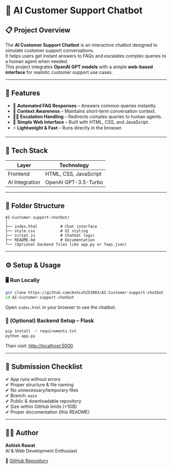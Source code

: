# 🧠 AI Customer Support Chatbot

## 📋 Project Overview
The **AI Customer Support Chatbot** is an interactive chatbot designed to simulate customer support conversations.  
It helps users get instant answers to FAQs and escalates complex queries to a human agent when needed.  
This project integrates **OpenAI GPT models** with a simple **web-based interface** for realistic customer support use cases.

---

## 🚀 Features
- 🤖 **Automated FAQ Responses** – Answers common queries instantly.  
- 🧩 **Context Awareness** – Maintains short-term conversation context.  
- 👩‍💼 **Escalation Handling** – Redirects complex queries to human agents.  
- 💬 **Simple Web Interface** – Built with HTML, CSS, and JavaScript.  
- ⚡ **Lightweight & Fast** – Runs directly in the browser.

---

## 🧰 Tech Stack
| Layer | Technology |
|--------|-------------|
| Frontend | HTML, CSS, JavaScript |
| AI Integration | OpenAI GPT-3.5-Turbo |


---

## 📁 Folder Structure
```
AI-Customer-support-chatbot/
│
├── index.html          # Chat interface
├── style.css           # UI styling
├── script.js           # Chatbot logic
├── README.md           # Documentation
└── (Optional backend files like app.py or faqs.json)
```

---

## ⚙️ Setup & Usage

### 🖥️ Run Locally
```bash
git clone https://github.com/Ashish252003/AI-Customer-support-chatbot
cd AI-Customer-support-chatbot
```
Open `index.html` in your browser to use the chatbot.

### 🧠 (Optional) Backend Setup – Flask
```bash
pip install -r requirements.txt
python app.py
```
Then visit: [http://localhost:5000](http://localhost:5000)

---

## 🧾 Submission Checklist
✔ App runs without errors  
✔ Proper structure & file naming  
✔ No unnecessary/temporary files  
✔ Branch: `main`  
✔ Public & downloadable repository  
✔ Size within GitHub limits (<1GB)  
✔ Proper documentation (this README)  

---

## 👨‍💻 Author
**Ashish Rawat**  
AI & Web Development Enthusiast  

📎 [GitHub Repository](https://github.com/Ashish252003/AI-Customer-support-chatbot)

